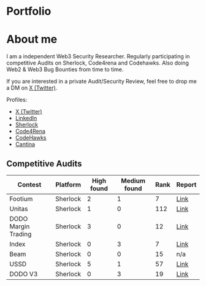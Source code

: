 # Portfolio

# About me

I am a independent Web3 Security Researcher. Regularly participating in competitive Audits on Sherlock, Code4rena and Codehawks. Also doing Web2 & Web3 Bug Bounties from time to time.

If you are interested in a private Audit/Security Review, feel free to drop me a DM on [X (Twitter)](https://twitter.com/theshogoki).

Profiles:

- [X (Twitter)](https://twitter.com/theshogoki)
- [LinkedIn](https://www.linkedin.com/in/sven-igl-5b4015209)
- [Sherlock](https://audits.sherlock.xyz/watson/shogoki)
- [Code4Rena](https://code4rena.com/@Shogoki)
- [CodeHawks](https://www.codehawks.com/profile/clk41btup004qla08w6tg0mnp)
- [Cantina](https://cantina.xyz/u/Shogoki)

## Competitive Audits

| Contest | Platform | High found | Medium found | Rank | Report |
| ------- | -------- | ---------- | ------------ | ---- | ------ |
| Footium | Sherlock | 2 | 1 | 7 | [Link](https://audits.sherlock.xyz/contests/71/report) |
| Unitas | Sherlock | 1   | 0 | 112 | [Link](https://audits.sherlock.xyz/contests/73/report) |
| DODO Margin Trading | Sherlock | 3 | 0 | 12 | [Link](https://audits.sherlock.xyz/contests/78/report) |
| Index | Sherlock | 0 | 3 | 7 | [Link](https://audits.sherlock.xyz/contests/81/report) |
| Beam | Sherlock | 0 | 0 | 15 | n/a |
| USSD | Sherlock | 5 | 1 | 57 | [Link](https://audits.sherlock.xyz/contests/82/report) |
| DODO V3 | Sherlock | 0 | 3 | 19 | [Link](https://audits.sherlock.xyz/contests/89/report) |
